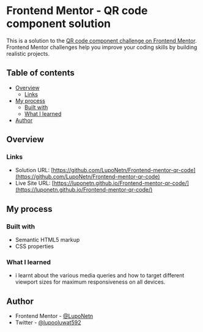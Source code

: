 # Frontend Mentor - QR code component solution

This is a solution to the [QR code component challenge on Frontend Mentor](https://www.frontendmentor.io/challenges/qr-code-component-iux_sIO_H). Frontend Mentor challenges help you improve your coding skills by building realistic projects. 

## Table of contents

- [Overview](#overview)
  - [Links](#links)
- [My process](#my-process)
  - [Built with](#built-with)
  - [What I learned](#what-i-learned)
- [Author](#author)


## Overview


### Links

- Solution URL: [https://github.com/LupoNetn/Frontend-mentor-qr-code](https://github.com/LupoNetn/Frontend-mentor-qr-code)
- Live Site URL: [https://luponetn.github.io/Frontend-mentor-qr-code/](https://luponetn.github.io/Frontend-mentor-qr-code/)

## My process

### Built with

- Semantic HTML5 markup
- CSS properties

### What I learned

- i learnt about the various media queries and how to target different viewport sizes for maximum responsiveness on all devices.

## Author

- Frontend Mentor - [@LupoNetn](https://www.frontendmentor.io/profile/yourusername)
- Twitter - [@lupooluwat592](https://www.twitter.com/yourusername)

